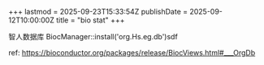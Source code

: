 +++
lastmod = 2025-09-23T15:33:54Z
publishDate = 2025-09-12T10:00:00Z
title = "bio stat"
+++

智人数据库
BiocManager::install('org.Hs.eg.db')sdf

ref: https://bioconductor.org/packages/release/BiocViews.html#___OrgDb